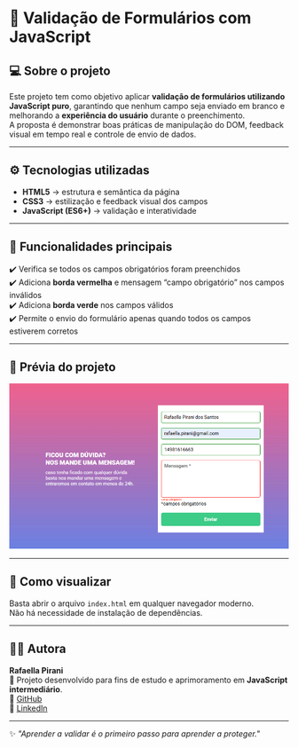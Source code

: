 # 🧾 Validação de Formulários com JavaScript

## 💻 Sobre o projeto  
Este projeto tem como objetivo aplicar **validação de formulários utilizando JavaScript puro**, garantindo que nenhum campo seja enviado em branco e melhorando a **experiência do usuário** durante o preenchimento.  
A proposta é demonstrar boas práticas de manipulação do DOM, feedback visual em tempo real e controle de envio de dados.

---

## ⚙️ Tecnologias utilizadas  
- **HTML5** → estrutura e semântica da página  
- **CSS3** → estilização e feedback visual dos campos  
- **JavaScript (ES6+)** → validação e interatividade  

---

## 🧠 Funcionalidades principais  
✔️ Verifica se todos os campos obrigatórios foram preenchidos  
✔️ Adiciona **borda vermelha** e mensagem “campo obrigatório” nos campos inválidos  
✔️ Adiciona **borda verde** nos campos válidos  
✔️ Permite o envio do formulário apenas quando todos os campos estiverem corretos  

---

## 📸 Prévia do projeto  
<p align="center">
  <img src="./images/preview-validacao.png" alt="Preview do projeto de validação de formulários" width="600px">
</p>

---

## 🚀 Como visualizar  
Basta abrir o arquivo `index.html` em qualquer navegador moderno.  
Não há necessidade de instalação de dependências.

---

## 🧑‍💻 Autora  
**Rafaella Pirani**  
📍 Projeto desenvolvido para fins de estudo e aprimoramento em **JavaScript intermediário**.  
🔗 [GitHub](https://github.com/RafaellaPirani)  
🔗 [LinkedIn](https://www.linkedin.com/in/rafaella-pirani-03a735a7/)

---

✨ *"Aprender a validar é o primeiro passo para aprender a proteger."*
